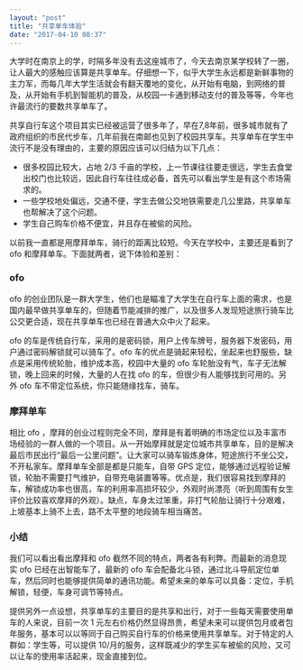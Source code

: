```yaml
---
layout: "post"
title: "共享单车体验"
date: "2017-04-10 08:37"
---
```


大学时在南京上的学，时隔多年没有去这座城市了，今天去南京某学校转了一圈，让人最大的感触应该算是共享单车。仔细想一下，似乎大学生永远都是新鲜事物的主力军，而每几年大学生活就会有翻天覆地的变化，从开始有电脑，到网络的普及，从开始有手机到智能机的普及，从校园一卡通到移动支付的普及等等，今年也许最流行的要数共享单车了。

共享自行车这个项目其实已经被运营了很多年了，早在7,8年前，很多城市就有了政府组织的市民代步车，几年前我在南邮也见到了校园共享车。共享单车在学生中流行不是没有理由的，主要的原因应该可以归结为以下几点：
- 很多校园比较大，占地 2/3 千亩的学校，上一节课往往要走很远，学生去食堂出校门也比较远，因此自行车往往成必备，首先可以看出学生是有这个市场需求的。
- 一些学校地处偏远，交通不便，学生去做公交地铁需要走几公里路，共享单车也帮解决了这个问题。
- 学生自己购车价格不便宜，并且存在被偷的风险。

以前我一直都是用摩拜单车，骑行的距离比较短。今天在学校中，主要还是看到了 ofo 和摩拜单车。下面就两者，说下体验和差别：

### ofo

ofo 的创业团队是一群大学生，他们也是瞄准了大学生在自行车上面的需求，也是国内最早做共享单车的，但随着节能减排的推广，以及很多人发现短途旅行骑车比公交更合适，现在共享单车也已经在普通大众中火了起来。

ofo 的车是传统自行车，采用的是密码锁，用户上传车牌号，服务器下发密码，用户通过密码解锁就可以骑车了。ofo 车的优点是骑起来轻松，坐起来也舒服些，缺点是采用传统轮胎，维护成本高，校园中大量的 ofo 车轮胎没有气，车子无法解锁，晚上回来的时候，大量的人在找 ofo 的车，但很少有人能够找到可用的。另外 ofo 车不带定位系统，你只能随缘找车，骑车。

### 摩拜单车

相比 ofo ，摩拜的创业过程则完全不同，摩拜是有着明确的市场定位以及丰富市场经验的一群人做的一个项目。从一开始摩拜就是定位城市共享单车，目的是解决最后市民出行“最后一公里问题”。让大家可以骑车锻炼身体，短途旅行不坐公交，不开私家车。摩拜单车全部是都是只能车，自带 GPS 定位，能够通过远程验证解锁，轮胎不需要打气维护，自带充电装置等等。优点是，我们很容易找到摩拜的车，解锁成功率也很高，车的利用率高损坏较少，外观时尚漂亮（听到周围有女生评价比较喜欢摩拜的外观）。缺点，车身太过笨重，非打气轮胎让骑行十分艰难，上坡基本上骑不上去，路不太平整的地段骑车相当痛苦。

### 小结

我们可以看出看出摩拜和 ofo 截然不同的特点，两者各有利弊。而最新的消息现实 ofo 已经在出智能车了，最新的 ofo 车会配备北斗锁，通过北斗导航定位单车，然后同时也能够提供简单的通讯功能。希望未来的单车可以具备：定位，手机解锁，轻便，车身可调节等特点。

提供另外一点设想，共享单车的主要目的是共享和出行，对于一些每天需要使用单车的人来说，目前一次 1 元左右价格仍然显得昂贵，希望未来可以提供包月或者包年服务，基本可以以等同于自己购买自行车的价格来使用共享单车。对于特定的人群如：学生等，可以提供 10/月的服务，这样既减少的学生买车被偷的风险，又可以让车的使用率活起来，现金直接到位。
